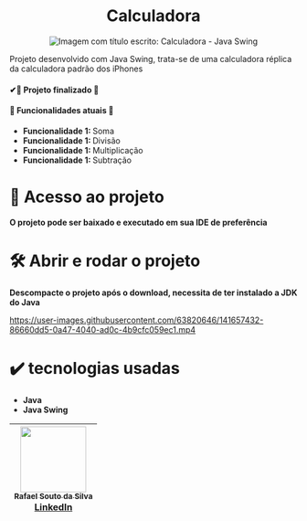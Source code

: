 <h1 align="center">Calculadora</h1>

<p align="center">
  <img src="https://github.com/Rafael-a11y/calculadora/assets/63820646/69f51b87-f49a-4365-a8ec-e57cdcd68fee#vitrinedev" 
    alt="Imagem com título escrito: Calculadora - Java Swing">
</p>

<p>Projeto desenvolvido com Java Swing, trata-se de uma calculadora réplica da calculadora padrão dos iPhones</p>

<h4>✔🚧 Projeto finalizado 🚧</h4>

<h4>🔨 Funcionalidades atuais 🔨 </h4>

<ul>
  <li><strong>Funcionalidade 1: </strong>Soma</li>
  <li><strong>Funcionalidade 1: </strong>Divisão</li>
  <li><strong>Funcionalidade 1: </strong>Multiplicação</li>
  <li><strong>Funcionalidade 1: </strong>Subtração</li>
</ul>

# 📁 Acesso ao projeto

**O projeto pode ser baixado e executado em sua IDE de preferência**

# 🛠️ Abrir e rodar o projeto

**Descompacte o projeto após o download, necessita de ter instalado a JDK do Java**

https://user-images.githubusercontent.com/63820646/141657432-86660dd5-0a47-4040-ad0c-4b9cfc059ec1.mp4

# ✔️ tecnologias usadas

<ul>
  <li><strong>Java</strong></li>
  <li><strong>Java Swing</strong></li>
</ul>

| [<img src="https://github.com/Rafael-a11y/SeteDiasDeCodigoProgramacao/assets/63820646/c4ef5e3f-3a75-4eab-93c5-2f4b38b9b275" width=115><br><sub>Rafael Souto da Silva</sub><br><a href="https://www.linkedin.com/in/rafael-souto-da-silva-920335211/" target="_blank">LinkedIn</a>](https://www.linkedin.com/in/rafael-souto-da-silva-920335211/) |
| :---: |
